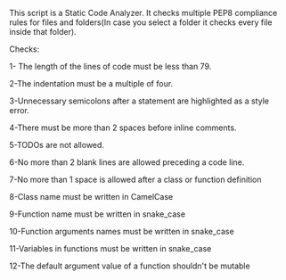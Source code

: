 This script is a Static Code Analyzer. It checks multiple PEP8 compliance rules for files and folders(In case you select a folder it checks every file inside that folder).

Checks:

1- The length of the lines of code must be less than 79.

2-The indentation must be a multiple of four.

3-Unnecessary semicolons after a statement are highlighted as a style error.

4-There must be more than 2 spaces before inline comments.

5-TODOs are not allowed.

6-No more than 2 blank lines are allowed preceding a code line.

7-No more than 1 space is allowed after a class or function definition

8-Class name must be written in CamelCase

9-Function name must be written in snake_case

10-Function arguments names must be written in snake_case

11-Variables in functions must be written in snake_case

12-The default argument value of a function shouldn't be mutable
